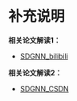# 补充说明

**相关论文解读1：**
* [SDGNN_bilibili](https://www.bilibili.com/video/BV1Lh411L7i6?p=33)

**相关论文解读2：**
* [SDGNN_CSDN](https://blog.csdn.net/qq_44015059/article/details/114318519)
